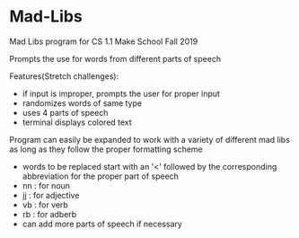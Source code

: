# Mad-Libs

Mad Libs program for CS 1.1 Make School Fall 2019

Prompts the use for words from different parts of speech

Features(Stretch challenges):
- if input is improper, prompts the user for proper input
- randomizes words of same type
- uses 4 parts of speech
- terminal displays colored text

Program can easily be expanded to work with a variety of different mad libs as long as they follow the proper formatting scheme
- words to be replaced start with an '<' followed by the corresponding abbreviation for the proper part of speech
- nn : for noun
- jj : for adjective
- vb : for verb
- rb : for adberb
- can add more parts of speech if necessary
